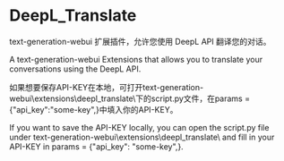 # DeepL_Translate


text-generation-webui 扩展插件，允许您使用 DeepL API 翻译您的对话。

A text-generation-webui Extensions that allows you to translate your conversations using the DeepL API.

如果想要保存API-KEY在本地，可打开text-generation-webui\extensions\deepl_translate\下的script.py文件，在params = {"api_key":"some-key",}中填入你的API-KEY。

If you want to save the API-KEY locally, you can open the script.py file under text-generation-webui\extensions\deepl_translate\ and fill in your API-KEY in params = {"api_key": "some-key",}.
